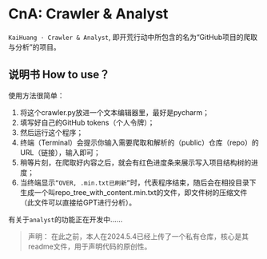 # CnA: Crawler & Analyst
`KaiHuang · Crawler & Analyst`, 即开荒行动中所包含的名为“GitHub项目的爬取与分析”的项目。

## 说明书 How to use？
使用方法很简单：

1. 将这个crawler.py放进一个文本编辑器里，最好是pycharm；
2. 填写好自己的GitHub tokens（个人令牌）；
3. 然后运行这个程序；
4. 终端（Terminal）会提示你输入需要爬取和解析的（public）仓库（repo）的URL（链接），输入即可；
5. 稍等片刻，在爬取好内容之后，就会有红色进度条来展示写入项目结构树的进度；
6. 当终端显示```“OVER, .min.txt已刷新”```时，代表程序结束，随后会在相投目录下生成一个叫repo_tree_with_content.min.txt的文件，即文件树的压缩文件（此文件可以直接给GPT进行分析）。

有关于```analyst```的功能正在开发中……

> 声明：
> 在此之前，本人在2024.5.4已经上传了一个私有仓库，核心是其readme文件，用于声明代码的原创性。

